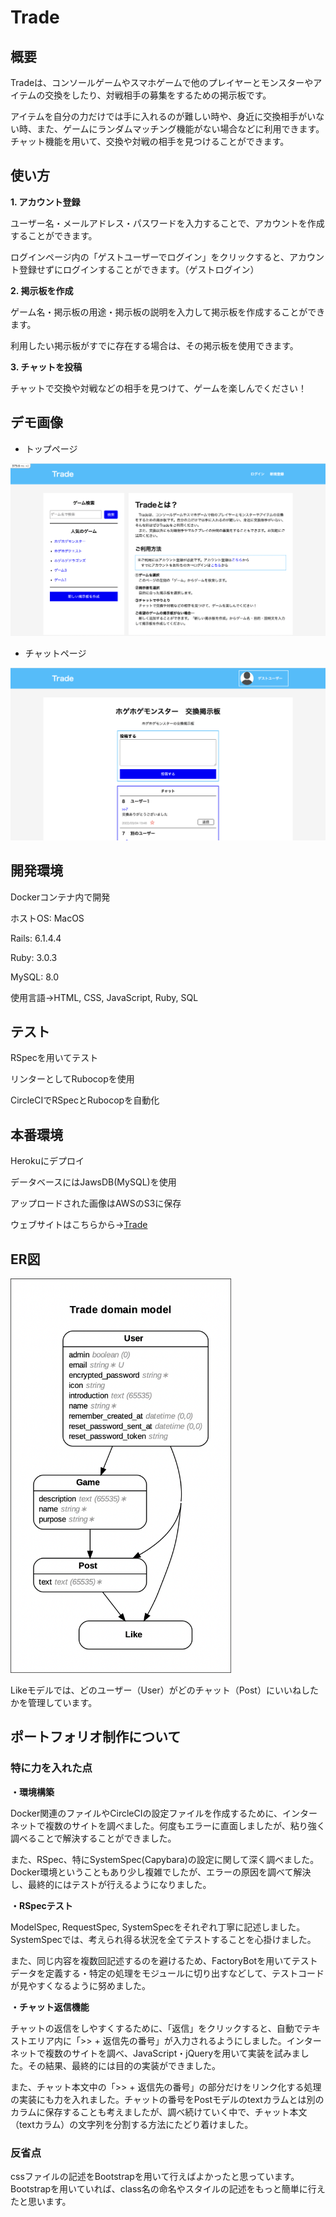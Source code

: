 # Trade

## 概要

Tradeは、コンソールゲームやスマホゲームで他のプレイヤーとモンスターやアイテムの交換をしたり、対戦相手の募集をするための掲示板です。

アイテムを自分の力だけでは手に入れるのが難しい時や、身近に交換相手がいない時、また、ゲームにランダムマッチング機能がない場合などに利用できます。チャット機能を用いて、交換や対戦の相手を見つけることができます。

## 使い方

__1. アカウント登録__

ユーザー名・メールアドレス・パスワードを入力することで、アカウントを作成することができます。

ログインページ内の「ゲストユーザーでログイン」をクリックすると、アカウント登録せずにログインすることができます。（ゲストログイン）

__2. 掲示板を作成__

ゲーム名・掲示板の用途・掲示板の説明を入力して掲示板を作成することができます。

利用したい掲示板がすでに存在する場合は、その掲示板を使用できます。

__3. チャットを投稿__

チャットで交換や対戦などの相手を見つけて、ゲームを楽しんでください！

## デモ画像

* トップページ

![トップページのスクリーンショット](docs/images/screenshot_top_page.png)

* チャットページ

![チャットページのスクリーンショット](docs/images/screenshot_chat_page.png)

## 開発環境

Dockerコンテナ内で開発

ホストOS: MacOS

Rails: 6.1.4.4

Ruby: 3.0.3

MySQL: 8.0

使用言語→HTML, CSS, JavaScript, Ruby, SQL

## テスト

RSpecを用いてテスト

リンターとしてRubocopを使用

CircleCIでRSpecとRubocopを自動化

## 本番環境

Herokuにデプロイ

データベースにはJawsDB(MySQL)を使用

アップロードされた画像はAWSのS3に保存

ウェブサイトはこちらから→[Trade](https://portfolio-app-trade.herokuapp.com/)

## ER図

<img src="docs/images/erd.png" alt="TradeのER図" width="70%">

Likeモデルでは、どのユーザー（User）がどのチャット（Post）にいいねしたかを管理しています。

## ポートフォリオ制作について

### 特に力を入れた点

__・環境構築__

Docker関連のファイルやCircleCIの設定ファイルを作成するために、インターネットで複数のサイトを調べました。何度もエラーに直面しましたが、粘り強く調べることで解決することができました。

また、RSpec、特にSystemSpec(Capybara)の設定に関して深く調べました。Docker環境ということもあり少し複雑でしたが、エラーの原因を調べて解決し、最終的にはテストが行えるようになりました。

__・RSpecテスト__

ModelSpec, RequestSpec, SystemSpecをそれぞれ丁寧に記述しました。SystemSpecでは、考えられ得る状況を全てテストすることを心掛けました。

また、同じ内容を複数回記述するのを避けるため、FactoryBotを用いてテストデータを定義する・特定の処理をモジュールに切り出すなどして、テストコードが見やすくなるように努めました。

__・チャット返信機能__

チャットの返信をしやすくするために、「返信」をクリックすると、自動でテキストエリア内に「>> + 返信先の番号」が入力されるようにしました。インターネットで複数のサイトを調べ、JavaScript・jQueryを用いて実装を試みました。その結果、最終的には目的の実装ができました。

また、チャット本文中の「>> + 返信先の番号」の部分だけをリンク化する処理の実装にも力を入れました。チャットの番号をPostモデルのtextカラムとは別のカラムに保存することも考えましたが、調べ続けていく中で、チャット本文（textカラム）の文字列を分割する方法にたどり着けました。

### 反省点

cssファイルの記述をBootstrapを用いて行えばよかったと思っています。Bootstrapを用いていれば、class名の命名やスタイルの記述をもっと簡単に行えたと思います。

